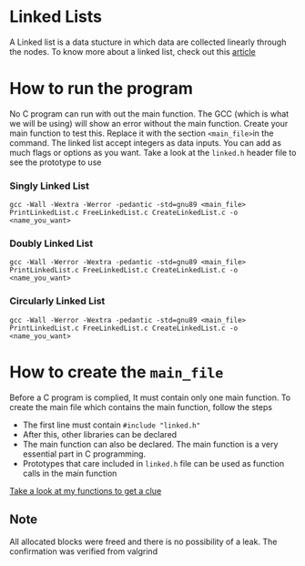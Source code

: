 # Linked Lists
A Linked list is a data stucture in which data are collected linearly through the nodes. To know more about a linked list, check out this [article](https://medium.com/@dilibe/getting-started-with-linked-list-fdf4da268ff9)

# How to run the program
No C program can run with out the main function. 
The GCC (which is what we will be using) will show an error without the main function.
Create your main function to test this. 
Replace it with the section `<main_file>`in the command. 
The linked list accept integers as data inputs.
You can add as much flags or options as you want.
Take a look at the `linked.h` header file to see the prototype to use

### Singly Linked List

```
gcc -Wall -Wextra -Werror -pedantic -std=gnu89 <main_file> PrintLinkedList.c FreeLinkedList.c CreateLinkedList.c -o <name_you_want>
```

### Doubly Linked List

```
gcc -Wall -Werror -Wextra -pedantic -std=gnu89 <main_file> PrintLinkedList.c FreeLinkedList.c CreateLinkedList.c -o <name_you_want>
```

### Circularly Linked List

```
gcc -Wall -Werror -Wextra -pedantic -std=gnu89 <main_file> PrintLinkedList.c FreeLinkedList.c CreateLinkedList.c -o <name_you_want>
```

# How to create the `main_file`

Before a C program is complied, It must contain only one main function.
To create the main file which contains the main function, follow the steps
- The first line must contain `#include "linked.h"`
- After this, other libraries can be declared
- The main function can also be declared. The main function is a very essential part in C programming.
- Prototypes that care included in `linked.h` file can be used as function calls in the main function

[Take a look at my functions to get a clue](https://github.com/Ddilibe/Data-Structures-Algorithms-Problems_ismaelsadeeq/tree/linked/LinkedList/C)

## Note
All allocated blocks were freed and there is no possibility of a leak. The confirmation was verified from valgrind

